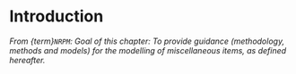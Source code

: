 # Introduction

_From {term}`NRPM`: Goal of this chapter: To provide guidance (methodology, methods and models) for the modelling of miscellaneous items, as defined hereafter._


